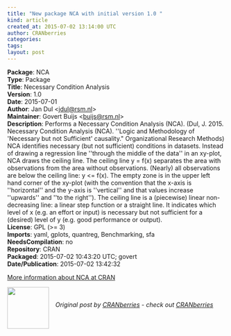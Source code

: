 ```yaml
---
title: "New package NCA with initial version 1.0 "
kind: article
created_at: 2015-07-02 13:14:00 UTC
author: CRANberries
categories: 
tags: 
layout: post
---
```

<strong>Package</strong>: NCA<br>
<strong>Type</strong>: Package<br>
<strong>Title</strong>: Necessary Condition Analysis<br>
<strong>Version</strong>: 1.0<br>
<strong>Date</strong>: 2015-07-01<br>
<strong>Author</strong>: Jan Dul &lt;jdul@rsm.nl&gt;<br>
<strong>Maintainer</strong>: Govert Buijs &lt;buijs@rsm.nl&gt;<br>
<strong>Description</strong>: Performs a Necessary Condition Analysis (NCA). (Dul, J. 2015. Necessary Condition Analysis (NCA). ''Logic and Methodology of 'Necessary but not Sufficient' causality." Organizational Research Methods)
NCA identifies necessary (but not sufficient) conditions in datasets. Instead of drawing a regression line ''through the middle of the data'' in an xy-plot, NCA draws the ceiling line. The ceiling line y = f(x) separates the area with observations from the area without observations.
(Nearly) all observations are below the ceiling line: y &lt;= f(x). The empty zone is in the upper left hand corner of the xy-plot (with the convention that the x-axis is ''horizontal'' and the y-axis is ''vertical'' and that values increase ''upwards'' and ''to the right''). The ceiling line is a (piecewise) linear non-decreasing line: a linear step function or a straight line. It indicates which level of x (e.g. an effort or input) is necessary but not sufficient for a (desired) level of y (e.g. good performance or output).<br>
<strong>License</strong>: GPL (&gt;= 3)<br>
<strong>Imports</strong>: yaml, gplots, quantreg, Benchmarking, sfa<br>
<strong>NeedsCompilation</strong>: no<br>
<strong>Repository</strong>: CRAN<br>
<strong>Packaged</strong>: 2015-07-02 10:43:20 UTC; govert<br>
<strong>Date/Publication</strong>: 2015-07-02 13:42:32<br>

<p>
<a href="http://cran.r-project.org/web/packages/NCA/index.html">More information about NCA at CRAN</a><div class="author">
  <img src="" style="width: 96px; height: 96;">
  <span style="position: absolute; padding: 32px 15px;">
    <i>Original post by <a href="http://twitter.com/">CRANberries</a> - check out <a href="http://dirk.eddelbuettel.com/cranberries">CRANberries   </a></i>
  </span>
</div>
